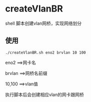 # createVlanBR
shell 脚本创建vlan网桥，实现网络划分
## 使用 
```
./createVlanBR.sh eno2 brvlan 10 100
```
eno2 ==>网卡名

brvlan ==>网桥名前缀

10,100 ==>vlan值

执行脚本后会创建相应vlan的网卡跟网桥
